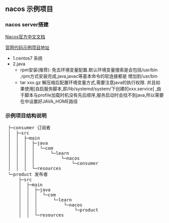 ## nacos 示例项目

### nacos server搭建
[Nacos官方中文文档](https://nacos.io/zh-cn/docs/what-is-nacos.html)

[官网代码示例项目地址](https://github.com/nacos-group/nacos-examples)
- 1.centos7 系统
- 2.java
   - rpm安装(推荐):
   免去环境变量配置.默认环境变量搜索是会包括/usr/bin ,rpm方式安装完成,java,javac等基本命令的软连接都是
   增加到/usr/bin
   - tar xxx.gz 解压缩后配置环境变量方式,需要注意java的执行权限.
   并且如果使用[自启服务脚本,即/lib/systemd/system/下创建的xxx.service]
   ,由于脚本与profile加载时机没有先后顺序,服务启动时会找不到java,所以需要在中设置好JAVA_HOME路径
   
 ### 示例项目结构说明
 <pre>
 ├─consumer 订阅者
 │  ├─src
 │  │  ├─main
 │  │  │  ├─java
 │  │  │  │  └─com
 │  │  │  │      └─learn
 │  │  │  │          └─nacos
 │  │  │  │              └─consumer
 │  │  │  └─resources
 └─product 发布者
     ├─src
     │  ├─main
     │  │  ├─java
     │  │  │  └─com
     │  │  │      └─learn
     │  │  │          └─nacos
     │  │  │              └─product
     │  │  └─resources
 </pre>